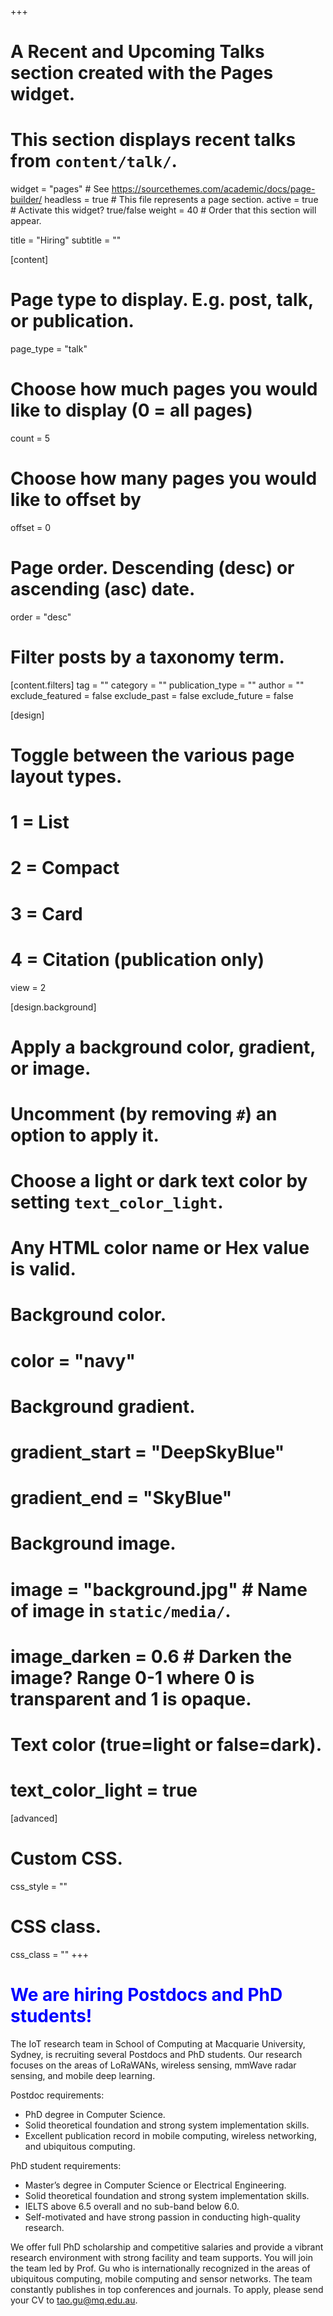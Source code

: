 +++
# A Recent and Upcoming Talks section created with the Pages widget.
# This section displays recent talks from `content/talk/`.

widget = "pages"  # See https://sourcethemes.com/academic/docs/page-builder/
headless = true  # This file represents a page section.
active = true  # Activate this widget? true/false
weight = 40  # Order that this section will appear.

title = "Hiring"
subtitle = ""

[content]
  # Page type to display. E.g. post, talk, or publication.
  page_type = "talk"
  
  # Choose how much pages you would like to display (0 = all pages)
  count = 5
  
  # Choose how many pages you would like to offset by
  offset = 0

  # Page order. Descending (desc) or ascending (asc) date.
  order = "desc"

  # Filter posts by a taxonomy term.
  [content.filters]
    tag = ""
    category = ""
    publication_type = ""
    author = ""
    exclude_featured = false
    exclude_past = false
    exclude_future = false
    
[design]
  # Toggle between the various page layout types.
  #   1 = List
  #   2 = Compact
  #   3 = Card
  #   4 = Citation (publication only)
  view = 2
  
[design.background]
  # Apply a background color, gradient, or image.
  #   Uncomment (by removing `#`) an option to apply it.
  #   Choose a light or dark text color by setting `text_color_light`.
  #   Any HTML color name or Hex value is valid.

  # Background color.
  # color = "navy"
  
  # Background gradient.
  # gradient_start = "DeepSkyBlue"
  # gradient_end = "SkyBlue"
  
  # Background image.
  # image = "background.jpg"  # Name of image in `static/media/`.
  # image_darken = 0.6  # Darken the image? Range 0-1 where 0 is transparent and 1 is opaque.

  # Text color (true=light or false=dark).
  # text_color_light = true  
  
[advanced]
 # Custom CSS. 
 css_style = ""
 
 # CSS class.
 css_class = ""
+++


# <font color=Blue> We are hiring Postdocs and PhD students! </font>

The IoT research team in School of Computing at Macquarie University, Sydney, is recruiting several Postdocs and PhD students. Our research focuses on the areas of LoRaWANs, wireless sensing, mmWave radar sensing, and mobile deep learning.


Postdoc requirements:
- PhD degree in Computer Science.
- Solid theoretical foundation and strong system implementation skills.
- Excellent publication record in mobile computing, wireless networking, and ubiquitous computing.

PhD student requirements:
- Master’s degree in Computer Science or Electrical Engineering.
- Solid theoretical foundation and strong system implementation skills.
- IELTS above 6.5 overall and no sub-band below 6.0.
- Self-motivated and have strong passion in conducting high-quality research.


We offer full PhD scholarship and competitive salaries and provide a vibrant research environment with strong facility and team supports. You will join the team led by Prof. Gu who is internationally recognized in the areas of ubiquitous computing, mobile computing and sensor networks. The team constantly publishes in top conferences and journals. To apply, please send your CV to [tao.gu@mq.edu.au](mailto:tao.gu@mq.edu.au). 
<!--We provide the flexibility of remote start for the successful candidates, given the current situation of COVID-19. -->






